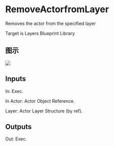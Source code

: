 # RemoveActorfromLayer

Removes the actor from the specified layer

Target is Layers Blueprint Library

## 图示

![]($-20221218-19372557.png)

## Inputs

In: Exec.

In Actor: Actor Object Reference.

Layer: Actor Layer Structure (by ref).  

## Outputs

Out: Exec.

